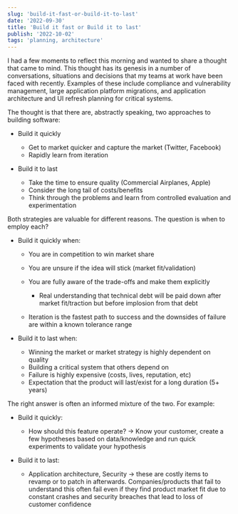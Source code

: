 ```yaml
---
slug: 'build-it-fast-or-build-it-to-last'
date: '2022-09-30'
title: 'Build it fast or Build it to last'
publish: '2022-10-02'
tags: 'planning, architecture'
---
```


I had a few moments to reflect this morning and wanted to share a thought that came to mind. This thought has its genesis in a number of conversations, situations and decisions that my teams at work have been faced with recently. Examples of these include compliance and vulnerability management, large application platform migrations, and application architecture and UI refresh planning for critical systems.

The thought is that there are, abstractly speaking, two approaches to building software:

-  Build it quickly

   -  Get to market quicker and capture the market (Twitter, Facebook)
   -  Rapidly learn from iteration

-  Build it to last

   -  Take the time to ensure quality (Commercial Airplanes, Apple)
   -  Consider the long tail of costs/benefits
   -  Think through the problems and learn from controlled evaluation and experimentation

Both strategies are valuable for different reasons. The question is when to employ each?

-  Build it quickly when:

   -  You are in competition to win market share
   -  You are unsure if the idea will stick (market fit/validation)
   -  You are fully aware of the trade-offs and make them explicitly

      -  Real understanding that technical debt will be paid down after market fit/traction but before implosion from that debt

   -  Iteration is the fastest path to success and the downsides of failure are within a known tolerance range

-  Build it to last when:

   -  Winning the market or market strategy is highly dependent on quality
   -  Building a critical system that others depend on
   -  Failure is highly expensive (costs, lives, reputation, etc)
   -  Expectation that the product will last/exist for a long duration (5+ years)

The right answer is often an informed mixture of the two. For example:

-  Build it quickly:

   -  How should this feature operate? → Know your customer, create a few hypotheses based on data/knowledge and run quick experiments to validate your hypothesis

-  Build it to last:

   -  Application architecture, Security → these are costly items to revamp or to patch in afterwards. Companies/products that fail to understand this often fail even if they find product market fit due to constant crashes and security breaches that lead to loss of customer confidence
